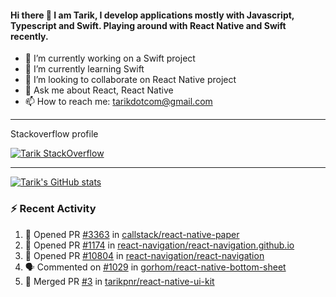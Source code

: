 #### Hi there 👋 I am Tarik, I develop applications mostly with Javascript, Typescript and Swift. Playing around with React Native and Swift recently.


- 🔭 I’m currently working on a Swift project
- 🌱 I’m currently learning Swift
- 👯 I’m looking to collaborate on React Native project
- 💬 Ask me about React, React Native
- 📫 How to reach me: tarikdotcom@gmail.com




---

Stackoverflow profile

[![Tarik StackOverflow](https://stackoverflow-badge.herokuapp.com/api/StackOverflowBadge/14122375)](https://stackoverflow.com/users/9631529/tarik)


---

[![Tarik's GitHub stats](https://github-readme-stats.vercel.app/api?username=tarikpnr&show_icons=true&theme=radical)](https://github.com/tarikpnr/github-readme-stats)


### :zap: Recent Activity

<!--START_SECTION:activity-->
1. 💪 Opened PR [#3363](https://github.com/callstack/react-native-paper/pull/3363) in [callstack/react-native-paper](https://github.com/callstack/react-native-paper)
2. 💪 Opened PR [#1174](https://github.com/react-navigation/react-navigation.github.io/pull/1174) in [react-navigation/react-navigation.github.io](https://github.com/react-navigation/react-navigation.github.io)
3. 💪 Opened PR [#10804](https://github.com/react-navigation/react-navigation/pull/10804) in [react-navigation/react-navigation](https://github.com/react-navigation/react-navigation)
4. 🗣 Commented on [#1029](https://github.com/gorhom/react-native-bottom-sheet/issues/1029) in [gorhom/react-native-bottom-sheet](https://github.com/gorhom/react-native-bottom-sheet)
5. 🎉 Merged PR [#3](https://github.com/tarikpnr/react-native-ui-kit/pull/3) in [tarikpnr/react-native-ui-kit](https://github.com/tarikpnr/react-native-ui-kit)
<!--END_SECTION:activity-->







